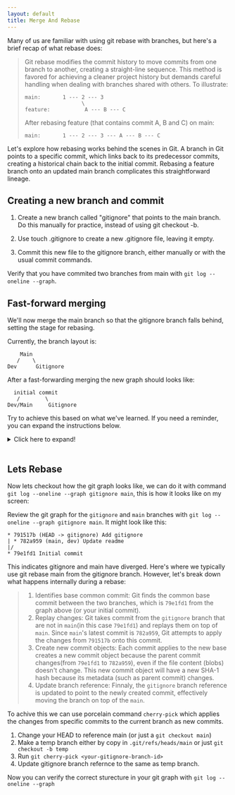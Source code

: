 ```yaml
---
layout: default
title: Merge And Rebase 
---
```


Many of us are familiar with using git rebase with branches, but here's a brief recap of what rebase does:

>Git rebase modifies the commit history to move commits from one branch to another, creating a straight-line sequence. This method is favored for achieving a cleaner project history but demands careful handling when dealing with branches shared with others. To illustrate:
> ```
> main:       1 --- 2 --- 3
>                   \
> feature:           A --- B --- C
> ```
> After rebasing feature (that contains commit A, B and C) on main:
> ```
> main:       1 --- 2 --- 3 --- A --- B --- C
> ```

Let's explore how rebasing works behind the scenes in Git. A branch in Git points to a specific commit, which links back to its predecessor commits, creating a historical chain back to the initial commit. Rebasing a feature branch onto an updated main branch complicates this straightforward lineage.

## Creating a new branch and commit

1. Create a new branch called "gitignore" that points to the main branch. Do this manually for practice, instead of using git checkout -b. 

2. Use touch .gitignore to create a new .gitignore file, leaving it empty.

3. Commit this new file to the gitignore branch, either manually or with the usual commit commands.

Verify that you have commited two branches from main with `git log --oneline --graph`.

## Fast-forward merging

We'll now merge the main branch so that the gitignore branch falls behind, setting the stage for rebasing.

Currently, the branch layout is:

```
    Main
   /    \
Dev      Gitignore
```
After a fast-forwarding merging the new graph should looks like:

```
  initial commit
   /        \
Dev/Main     Gitignore
```

Try to achieve this based on what we've learned. If you need a reminder, you can expand the instructions below.
<details>
  <summary>Click here to expand!</summary>
    <br>
    To align `main` with `dev`, simply copy the commit hash from `.git/refs/heads/dev` and paste it into `.git/refs/heads/main`.
</details>
  <br>

## Lets Rebase

Now lets checkout how the git graph looks like, we can do it with command `git log --oneline --graph gitignore main`, this is how it looks like on my screen:

Review the git graph for the `gitignore` and `main` branches with `git log --oneline --graph gitignore main`. It might look like this: 

```
* 791517b (HEAD -> gitignore) Add gitignore
| * 782a959 (main, dev) Update readme
|/  
* 79e1fd1 Initial commit
```

This indicates gitignore and main have diverged. Here's where we typically use git rebase main from the gitignore branch. However, let's break down what happens internally during a rebase:

> 1. Identifies base common commit: Git finds the common base commit between the two branches, which is `79e1fd1` from the graph above (or your initial commit).
> 2. Replay changes: Git takes commit from the `gitignore` branch that are not in `main`(in this case `79e1fd1`) and replays them on top of `main`. Since `main`'s latest commit is `782a959`, Git attempts to apply the changes from `791517b` onto this commit. 
> 3. Create new commit objects: Each commit applies to the new base creates a new commit object because the parent commit changes(from `79e1fd1` to `782a959`), even if the file content (blobs) doesn't change. This new commit object will have a new SHA-1 hash because its metadata (such as parent commit) changes.
> 4. Update branch reference: Finnaly, the `gitignore` branch reference is updated to point to the newly created commit, effectively moving the branch on top of the `main`.

To achive this we can use porcelain command `cherry-pick` which applies the changes from specific commits to the current branch as new commits. 

1. Change your HEAD to reference main (or just a `git checkout main`)
2. Make a temp branch either by copy in `.git/refs/heads/main` or just `git checkout -b temp`
2. Run `git cherry-pick <your-gitignore-branch-id>`
3. Update gitignore branch refernce to the same as temp branch.


Now you can verify the correct sturecture in your git graph with `git log --oneline --graph`
